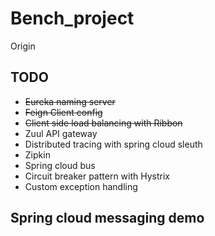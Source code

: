 # Bench_project
Origin
## TODO
 * ~~Eureka naming server~~
 * ~~Feign Client config~~
 * ~~Client side load balancing with Ribbon~~
 * Zuul API gateway
 * Distributed tracing with spring cloud sleuth <br>
 * Zipkin <br>
 * Spring cloud bus <br>
 * Circuit breaker pattern with Hystrix <br>
 * Custom exception handling 
 ## Spring cloud messaging demo
